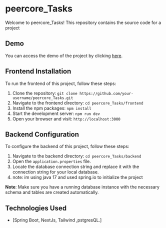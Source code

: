# peercore_Tasks

Welcome to peercore_Tasks! This repository contains the source code for a project 

## Demo
You can access the demo of the project by clicking [here](https://drive.google.com/file/d/1ja3rzhbLCb3YMkQj5LpEOehUylTNm06j/view?usp=sharing).


## Frontend Installation

To run the frontend of this project, follow these steps:

1. Clone the repository: `git clone https://github.com/your-username/peercore_Tasks.git`
2. Navigate to the frontend directory: `cd peercore_Tasks/frontend`
3. Install the npm packages: `npm install`
4. Start the development server: `npm run dev`
5. Open your browser and visit: `http://localhost:3000`

## Backend Configuration

To configure the backend of this project, follow these steps:

1. Navigate to the backend directory: `cd peercore_Tasks/backend`
2. Open the `application.properties` file.
3. Locate the database connection string and replace it with the connection string for your local database.
4. note: im using java 17 and used spring.io to initialize the project

**Note**: Make sure you have a running database instance with the necessary schema  and tables are created automatically.

## Technologies Used

- [Spring Boot, NextJs, Tailwind ,pstgresQL.]




